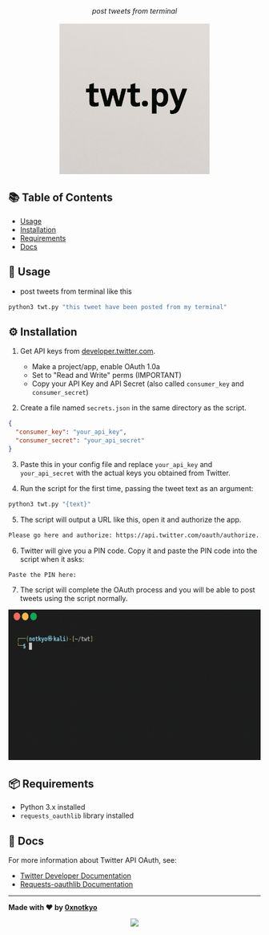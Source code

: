 <div align="center"><i>post tweets from terminal </i></div>

<br>

<div align="center">
    <img height="300" src="./assets/twt.png" />
</div>

## 📚 Table of Contents

- [Usage](#usage)
- [Installation](#installation)
- [Requirements](#requirements)
- [Docs](#docs)

## 🚀 Usage

- post tweets from terminal like this
   
```bash
python3 twt.py "this tweet have been posted from my terminal"
```

## ⚙️ Installation

1. Get API keys from [developer.twitter.com](https://developer.twitter.com/).

   - Make a project/app, enable OAuth 1.0a
   - Set to "Read and Write" perms (IMPORTANT)
   - Copy your API Key and API Secret (also called `consumer_key` and `consumer_secret`)

2. Create a file named `secrets.json` in the same directory as the script.

```json
{
  "consumer_key": "your_api_key",
  "consumer_secret": "your_api_secret"
}
   ```

3. Paste this in your config file and replace `your_api_key` and `your_api_secret` with the actual keys you obtained from Twitter.

4. Run the script for the first time, passing the tweet text as an argument:

 ```bash
python3 twt.py "{text}"
```
5. The script will output a URL like this, open it and authorize the app.

  ```bash
Please go here and authorize: https://api.twitter.com/oauth/authorize...
```

6. Twitter will give you a PIN code. Copy it and paste the PIN code into the script when it asks:

  ```bash
Paste the PIN here:
```
7. The script will complete the OAuth process and you will be able to post tweets using the script normally.

<div align="center">
    <img height="300" src="./assets/twt_terminal.gif" />
</div>

## 📦 Requirements

- Python 3.x installed
- `requests_oauthlib` library installed

## 📖 Docs

For more information about Twitter API OAuth, see:

- [Twitter Developer Documentation](https://docs.x.com/resources/fundamentals/authentication/oauth-1-0a/api-key-and-secret)
- [Requests-oauthlib Documentation](https://requests-oauthlib.readthedocs.io/en/latest/)

---

**Made with ❤️ by [0xnotkyo](https://github.com/0xnotkyo)** 

<p align="center"><a href="https://github.com/0xnotkyo/twt/blob/main/LICENSE"><img src="https://img.shields.io/static/v1?style=for-the-badge&label=LICENSE&message=MIT&colorA=3b4b74&colorB=b7c9f2"/></a></p>
